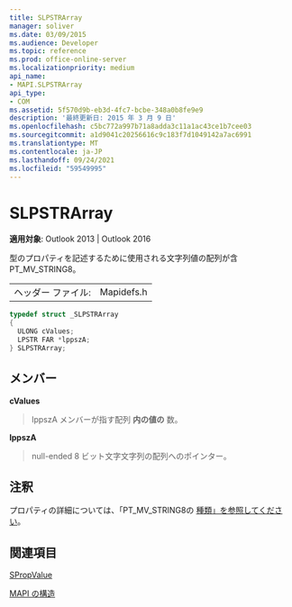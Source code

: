 ```yaml
---
title: SLPSTRArray
manager: soliver
ms.date: 03/09/2015
ms.audience: Developer
ms.topic: reference
ms.prod: office-online-server
ms.localizationpriority: medium
api_name:
- MAPI.SLPSTRArray
api_type:
- COM
ms.assetid: 5f570d9b-eb3d-4fc7-bcbe-348a0b8fe9e9
description: '最終更新日: 2015 年 3 月 9 日'
ms.openlocfilehash: c5bc772a997b71a8adda3c11a1ac43ce1b7cee03
ms.sourcegitcommit: a1d9041c20256616c9c183f7d1049142a7ac6991
ms.translationtype: MT
ms.contentlocale: ja-JP
ms.lasthandoff: 09/24/2021
ms.locfileid: "59549995"
---
```

# <a name="slpstrarray"></a>SLPSTRArray

  
  
**適用対象**: Outlook 2013 | Outlook 2016 
  
型のプロパティを記述するために使用される文字列値の配列が含PT_MV_STRING8。
  
|||
|:-----|:-----|
|ヘッダー ファイル:  <br/> |Mapidefs.h  <br/> |
   
```cpp
typedef struct _SLPSTRArray
{
  ULONG cValues;
  LPSTR FAR *lppszA;
} SLPSTRArray;

```

## <a name="members"></a>メンバー

 **cValues**
  
> lppszA メンバーが指す配列 **内の値の** 数。 
    
 **lppszA**
  
> null-ended 8 ビット文字文字列の配列へのポインター。
    
## <a name="remarks"></a>注釈

プロパティの詳細については、「PT_MV_STRING8の [種類」を参照してください](property-types.md)。
  
## <a name="see-also"></a>関連項目



[SPropValue](spropvalue.md)


[MAPI の構造](mapi-structures.md)

